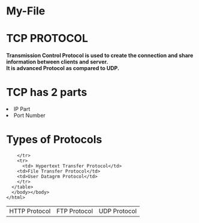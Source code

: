 # My-File
<html>
  <head></head>
  </head>
  <body>
    <h1> TCP PROTOCOL</h1>
      <body>
      <p><h4> Transmission Control Protocol is used to create the connection and share information between clients and server.</BR>It is advanced Protocol as compared to UDP.</h4> </p>
        <h1> TCP has 2 parts</h1>
        <li>IP Part</li>
      <li>Port Number</li>
      <h1>Types of Protocols</h1>
      <table>
        <tr>
          <td>HTTP Protocol</td>
          <td>FTP Protocol</td>
          <td>UDP Protocol</td>
                            
        </tr>
        <tr>
          <td> Hypertext Transfer Protocol</td>
        <td>File Transfer Protocol</td>
        <td>User Datagrm Protocol</td>
        </tr>
      </table>
      </body></body>
    </html>
                                                                                                                                         
        
